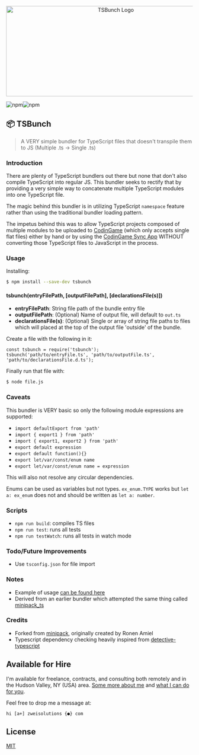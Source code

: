 <p align="center">
    <img height="244" width="576" alt = "TSBunch Logo" src="https://raw.githubusercontent.com/Zweihander-Main/TSBunch/master/docs/TSBunch.png">
</p>

![npm](https://img.shields.io/npm/v/tsbunch)![npm](https://img.shields.io/npm/dy/tsbunch)

## 📦 TSBunch

> A VERY simple bundler for TypeScript files that doesn't transpile them to JS (Multiple .ts -> Single .ts)

### Introduction

There are plenty of TypeScript bundlers out there but none that don't also compile TypeScript into regular JS. This bundler seeks to rectify that by providing a very simple way to concatenate multiple TypeScript modules into one TypeScript file.

The magic behind this bundler is in utilizing TypeScript `namespace` feature rather than using the traditional bundler loading pattern.

The impetus behind this was to allow TypeScript projects composed of multiple modules to be uploaded to [CodinGame](https://www.codingame.com) (which only accepts single flat files) either by hand or by using the [CodinGame Sync App](https://chrome.google.com/webstore/detail/codingame-sync-app/nmdombhgnofjnnaenegcdehnbkajfgbh) WITHOUT converting those TypeScript files to JavaScript in the process.

### Usage

Installing:

```sh
$ npm install --save-dev tsbunch
```

#### tsbunch(entryFilePath, [outputFilePath], [declarationsFile(s)])

-   **entryFilePath**: String file path of the bundle entry file
-   **outputFilePath**: (Optional) Name of output file, will default to `out.ts`
-   **declarationsFile(s)**: (Optional) Single or array of string file paths to files which will placed at the top of the output file 'outside' of the bundle.

Create a file with the following in it:

```
const tsbunch = require('tsbunch');
tsbunch('path/to/entryFile.ts', 'path/to/outputFile.ts', 'path/to/declarationsFile.d.ts');
```

Finally run that file with:

```sh
$ node file.js
```

### Caveats

This bundler is VERY basic so only the following module expressions are supported:

-   `import defaultExport from 'path'`
-   `import { export1 } from 'path'`
-   `import { export1, export2 } from 'path'`
-   `export default expression`
-   `export default function(){}`
-   `export let/var/const/enum name`
-   `export let/var/const/enum name = expression`

This will also not resolve any circular dependencies.

Enums can be used as variables but not types. `ex_enum.TYPE` works but `let a: ex_enum` does not and should be written as `let a: number`.

### Scripts

-   `npm run build`: compiles TS files
-   `npm run test`: runs all tests
-   `npm run testWatch`: runs all tests in watch mode

### Todo/Future Improvements

-   Use `tsconfig.json` for file import

### Notes

-   Example of usage [can be found here](https://github.com/Zweihander-Main/CodinGame_TS)
-   Derived from an earlier bundler which attempted the same thing called [minipack_ts](https://github.com/Zweihander-Main/minipack_ts)

### Credits

-   Forked from [minipack](https://github.com/ronami/minipack), originally created by Ronen Amiel
-   Typescript dependency checking heavily inspired from [detective-typescript](https://github.com/pahen/detective-typescript)

## Available for Hire

I'm available for freelance, contracts, and consulting both remotely and in the Hudson Valley, NY (USA) area. [Some more about me](https://www.zweisolutions.com/about.html) and [what I can do for you](https://www.zweisolutions.com/services.html).

Feel free to drop me a message at:

```
hi [a+] zweisolutions {●} com
```

## License

[MIT](./LICENSE)
